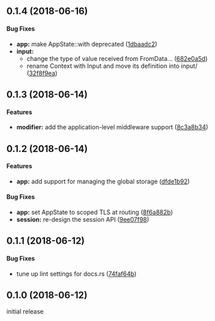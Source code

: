 <a name="0.1.4"></a>
## 0.1.4 (2018-06-16)

#### Bug Fixes

* **app:**  make AppState::with deprecated ([1dbaadc2](https://github.com/ubnt-intrepid/tsukuyomi/commit/1dbaadc22098a51e291b06a4040cabc8f4d69ef1))
* **input:**
  *  change the type of value received from FromData... ([682e0a5d](https://github.com/ubnt-intrepid/tsukuyomi/commit/682e0a5d43fc0fd53e59fc7b473a5757d2e5df0c))
  *  rename Context with Input and move its definition into input/ ([32f8f9ea](https://github.com/ubnt-intrepid/tsukuyomi/commit/32f8f9ea98967559f1a42cc9c57df7eeb14eab98))

<a name="0.1.3"></a>
## 0.1.3 (2018-06-14)

#### Features

* **modifier:**  add the application-level middleware support ([8c3a8b34](https://github.com/ubnt-intrepid/tsukuyomi/commit/8c3a8b34ed2f557fda7e11510fa6c0d8ef9be94a))

<a name="0.1.2"></a>
## 0.1.2 (2018-06-14)

#### Features

* **app:**  add support for managing the global storage ([dfde1b92](https://github.com/ubnt-intrepid/tsukuyomi/commit/dfde1b929896d79e2fd5876a4582e0ce2cc41865))

#### Bug Fixes

* **app:**  set AppState to scoped TLS at routing ([8f6a882b](https://github.com/ubnt-intrepid/tsukuyomi/commit/8f6a882b40bc9d098548a6e8aa33436bfe2ee2ef))
* **session:**  re-design the session API ([9ee07f98](https://github.com/ubnt-intrepid/tsukuyomi/commit/9ee07f98ab6a8958a49d4b221eda3eaa591bcb20))

<a name="0.1.1"></a>
## 0.1.1 (2018-06-12)

#### Bug Fixes

* tune up lint settings for docs.rs ([74faf64b](https://github.com/ubnt-intrepid/tsukuyomi/commit/74faf64b0765e9989dbdf1dd0191c29f91ffba21))

<a name="0.1.0"></a>
## 0.1.0 (2018-06-12)
initial release
